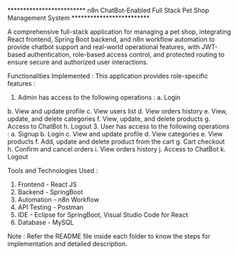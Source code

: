************************* n8n ChatBot-Enabled Full Stack Pet Shop Management System *************************

A comprehensive full-stack application for managing a pet shop, integrating React frontend, Spring Boot backend, and n8n workflow automation to provide chatbot support and real-world operational features, with JWT-based authentication, role-based access control, and protected routing to ensure secure and authorized user interactions.

Functionalities Implemented :
This application provides role-specific features :
1. Admin has access to the following operations :
  a. Login

  b. View and update profile
  c. View users list
  d. View orders history
  e. View, update, and delete categories
  f. View, update, and delete products
  g. Access to ChatBot 
  h. Logout
3. User has access to the following operations :
  a. Signup
  b. Login
  c. View and update profile
  d. View categories
  e. View products
  f. Add, update and delete product from the cart
  g. Cart checkout
  h. Confirm and cancel orders
  i. View orders history
  j. Access to ChatBot
  k. Logout

Tools and Technologies Used :
1. Frontend - React JS
2. Backend - SpringBoot
3. Automation - n8n Workflow
4. API Testing - Postman
5. IDE - Eclipse for SpringBoot, Visual Studio Code for React
6. Database - MySQL

Note : Refer the README file inside each folder to know the steps for implementation and detailed description. 
